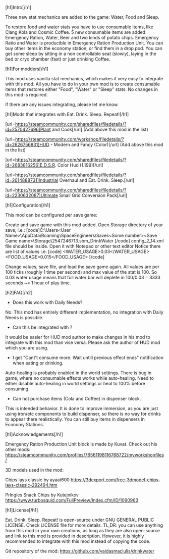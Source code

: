 [h1]Intro[/h1]

Three new stat mechanics are added to the game: Water, Food and Sleep.

To restore food and water stats you have to use consumable items, like Clang Kola and Cosmic Coffee.
5 new consumable items are added: Emergency Ration, Water, Beer and two kinds of potato chips.
Emergency Ratio and Water is producible in Emergency Ration Production Unit.
You can buy other items in the economy station, or find them in a drop pod.
You can get some sleep by sitting in a non controllable seat (slowly), laying in the bed or cryo chamber (fast) or just drinking Coffee.


[h1]For modders[/h1]

This mod uses vanilla stat mechanics, which makes it very easy to integrate with this mod. 
All you have to do in your own mod is to create consumable items that restores either "Food", "Water" or "Sleep" stats. No changes in this mod is required. 

If there are any issues integrating, please let me know.


[h1]Mods that integrates with Eat. Drink. Sleep. Repeat![/h1]

[url=https://steamcommunity.com/sharedfiles/filedetails/?id=2570427696]Plant and Cook[/url] 
(Add above this mod in the list)

[url=https://steamcommunity.com/workshop/filedetails/?id=2626756831]HUD - Modern and Fancy (Color)[/url]
(Add above this mod in the list)

[url=https://steamcommunity.com/sharedfiles/filedetails/?id=2683816256]E.D.S.R. Color Hud (1.199)[/url]

[url=https://steamcommunity.com/sharedfiles/filedetails/?id=2614888731]Industrial Overhaul and Eat. Drink. Sleep.[/url]

[url=https://steamcommunity.com/sharedfiles/filedetails/?id=2230632087]Ultimate Small Grid Conversion Pack[/url]


[h1]Configuration[/h1]

This mod can be configured per save game:

Create and save game with this mod added.
Open Storage directory of your save, i.e.: 
[code]C:\Users\<User Name>\AppData\Roaming\SpaceEngineers\Saves\<Some number>\<Save Game name>\Storage\2547246713.sbm_DrinkWater
[/code]
config_2_14.xml file should be inside. 
Open it with Notepad or other text editor
Notice there are list of values i.e:
[code]  <WATER_USAGE>0.03</WATER_USAGE>
  <FOOD_USAGE>0.015</FOOD_USAGE>
[/code]

Change values, save file, and load the save game again.
All values are per 100 ticks (roughly 1 time per second) and max value of the stat is 100.
So 0.03 water usage means that full water bar will deplete in 100/0.03 = 3333 seconds ~= 1 hour of play time.


[h2]FAQ[/h2]

- Does this work with Daily Needs?

No. This mod has entirely different implementation, no integration with Daily Needs is possible.

- Can this be integrated with <some HUD mod>?

It would be easier for HUD mod author to make changes in his mod to integrate with this mod than vise versa. Please ask the author of HUD mod which you are using.

- I get "Cant't consume more. Wait untill previous effect ends" notification when eating or drinking.

Auto-healing is probably enabled in the world settings. There is bug in game, where no consumable effects works while auto-healing. Need to either disable auto-healing in world settings or heal to 100% before consuming.

- Can not purchase items (Cola and Coffee) in dispenser block.

This is intended behavior. It is done to improve immersion, as you are just using iron/etc components to build dispenser, so there is no way for drinks to appear there realistically. You can still buy items in dispensers in Economy Stations.


[h1]Acknowledgements[/h1]

Emergency Ration Production Unit block is made by Kuvat. Check out his other mods:
https://steamcommunity.com/profiles/76561198116768722/myworkshopfiles/

3D models used in the mod:

Chips lays classic by ayaat600
https://3dexport.com/free-3dmodel-chips-lays-classic-292494.htm

Prlngles Snack Chips by Kutejnikov
https://www.turbosquid.com/FullPreview/Index.cfm/ID/1090963


[h1]License[/h1]

Eat. Drink. Sleep. Repeat! is open-source under GNU GENERAL PUBLIC LICENSE. Check LICENSE file for more details. 
TL;DR: you can use anything from this mod in your own creations, as long as they are also open-source and link to this mod is provided in description. 
However, it is highly recommended to integrate with this mod instead of copying the code.

Git repository of the mod: https://github.com/vaidasmaciulis/drinkwater
